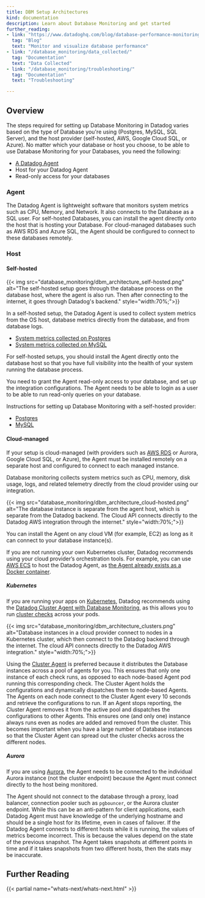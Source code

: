 ```yaml
---
title: DBM Setup Architectures
kind: documentation
description: Learn about Database Monitoring and get started
further_reading:
- link: "https://www.datadoghq.com/blog/database-performance-monitoring-datadog"
  tag: "Blog"
  text: "Monitor and visualize database performance"
- link: "/database_monitoring/data_collected/"
  tag: "Documentation"
  text: "Data Collected"
- link: "/database_monitoring/troubleshooting/"
  tag: "Documentation"
  text: "Troubleshooting"

---
```



## Overview

The steps required for setting up Database Monitoring in Datadog varies based on the type of Database you're using (Postgres, MySQL, SQL Server), and the host provider (self-hosted, AWS, Google Cloud SQL, or Azure). No matter which your database or host you choose, to be able to use Database Monitoring for your Databases, you need the following:

* [A Datadog Agent][1]
* Host for your Datadog Agent
* Read-only access for your databases

### Agent

The Datadog Agent is lightweight software that monitors system metrics such as CPU, Memory, and Network. It also connects to the Database as a SQL user. For self-hosted Databases, you can install the agent directly onto the host that is hosting your Database. For cloud-managed databases such as AWS RDS and Azure SQL, the Agent should be configured to connect to these databases remotely.

### Host

#### Self-hosted

{{< img src="database_monitoring/dbm_architecture_self-hosted.png" alt="The self-hosted setup goes through the database process on the database host, where the agent is also run. Then after connecting to the internet, it goes through Datadog's backend." style="width:70%;">}}

In a self-hosted setup, the Datadog Agent is used to collect system metrics from the OS host, database metrics directly from the database, and from database logs.

* [System metrics collected on Postgres][2]
* [System metrics collected on MySQL][3]


For self-hosted setups, you should install the Agent directly onto the database host so that you have full visibility into the health of your system running the database process.

You need to grant the Agent read-only access to your database, and set up the integration configurations. The Agent needs to be able to login as a user to be able to run read-only queries on your database.

Instructions for setting up Database Monitoring with a self-hosted provider:

* [Postgres][4]
* [MySQL][5]


#### Cloud-managed

If your setup is cloud-managed (with providers such as [AWS RDS][6] or Aurora, Google Cloud SQL, or Azure), the Agent must be installed remotely on a separate host and configured to connect to each managed instance.

Database monitoring collects system metrics such as CPU, memory, disk usage, logs, and related telemetry directly from the cloud provider using our integration.

{{< img src="database_monitoring/dbm_architecture_cloud-hosted.png" alt="The database instance is separate from the agent host, which is separate from the Datadog backend. The Cloud API connects directly to the Datadog AWS integration through the internet." style="width:70%;">}}

You can install the Agent on any cloud VM (for example, EC2) as long as it can connect to your database instance(s).

If you are not running your own Kubernetes cluster, Datadog recommends using your cloud provider’s orchestration tools. For example, you can use [AWS ECS][7] to host the Datadog Agent, as [the Agent already exists as a Docker container][8].

##### Kubernetes

If you are running your apps on [Kubernetes][9], Datadog recommends using the [Datadog Cluster Agent with Database Monitoring][10], as this allows you to run [cluster checks][11] across your pods.

{{< img src="database_monitoring/dbm_architecture_clusters.png" alt="Database instances in a cloud provider connect to nodes in a Kubernetes cluster, which then connect to the Datadog backend through the internet. The cloud API connects directly to the Datadog AWS integration." style="width:70%;">}}

Using the [Cluster Agent][12] is preferred because it distributes the Database instances across a pool of agents for you. This ensures that only one instance of each check runs, as opposed to each node-based Agent pod running this corresponding check. The Cluster Agent holds the configurations and dynamically dispatches them to node-based Agents. The Agents on each node connect to the Cluster Agent every 10 seconds and retrieve the configurations to run. If an Agent stops reporting, the Cluster Agent removes it from the active pool and dispatches the configurations to other Agents. This ensures one (and only one) instance always runs even as nodes are added and removed from the cluster. This becomes important when you have a large number of Database instances so that the Cluster Agent can spread out the cluster checks across the different nodes.



##### Aurora

If you are using [Aurora][13], the Agent needs to be connected to the individual Aurora instance (not the cluster endpoint) because the Agent must connect directly to the host being monitored.

The Agent should not connect to the database through a proxy, load balancer, connection pooler such as `pgbouncer`, or the Aurora cluster endpoint. While this can be an anti-pattern for client applications, each Datadog Agent must have knowledge of the underlying hostname and should be a single host for its lifetime, even in cases of failover. If the Datadog Agent connects to different hosts while it is running, the values of metrics become incorrect. This is because the values depend on the state of the previous snapshot. The Agent takes snapshots at different points in time and if it takes snapshots from two different hosts, then the stats may be inaccurate.



## Further Reading

{{< partial name="whats-next/whats-next.html" >}}

[1]: /agent/basic_agent_usage/
[2]: /integrations/postgres/?tab=host#data-collected
[3]: /integrations/mysql/?tab=host#data-collected
[4]: /database_monitoring/setup_postgres/selfhosted/
[5]: /database_monitoring/setup_mysql/selfhosted/
[6]: /integrations/amazon_rds/
[7]: /agent/amazon_ecs/
[8]: /agent/docker/
[9]: /agent/kubernetes/integrations/
[10]: /database_monitoring/setup_postgres/rds/?tab=kubernetes
[11]: /agent/cluster_agent/clusterchecks/
[12]: https://www.datadoghq.com/blog/datadog-cluster-agent/
[13]: /database_monitoring/setup_postgres/aurora/
